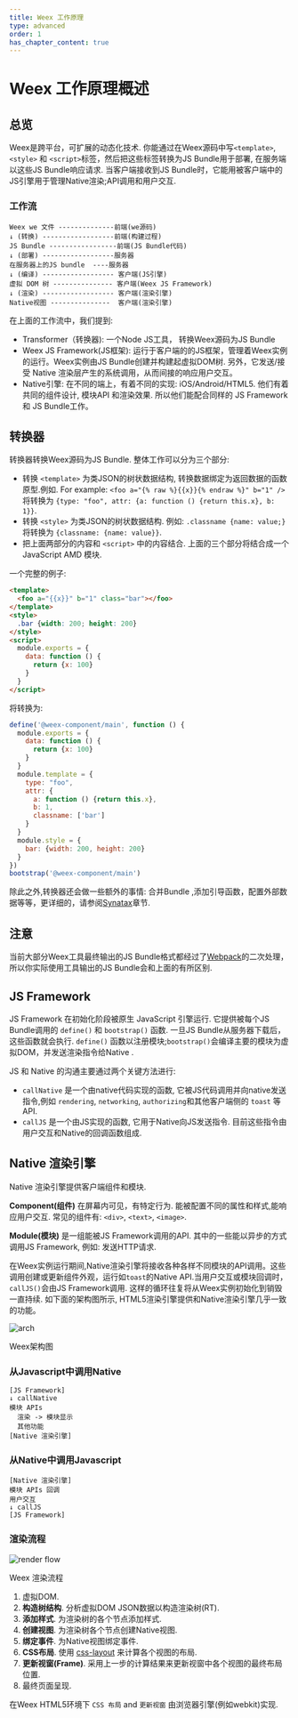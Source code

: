 ```yaml
---
title: Weex 工作原理
type: advanced
order: 1
has_chapter_content: true
---
```


# Weex 工作原理概述

## 总览

Weex是跨平台，可扩展的动态化技术. 你能通过在Weex源码中写`<template>`, `<style>` 和  `<script>`标签，然后把这些标签转换为JS Bundle用于部署, 在服务端以这些JS Bundle响应请求. 当客户端接收到JS Bundle时，它能用被客户端中的JS引擎用于管理Native渲染;API调用和用户交互.

### 工作流

```
Weex we 文件 --------------前端(we源码)
↓ (转换) ------------------前端(构建过程)
JS Bundle -----------------前端(JS Bundle代码)
↓ (部署) ------------------服务器
在服务器上的JS bundle  ----服务器
↓ (编译) ------------------ 客户端(JS引擎)
虚拟 DOM 树 --------------- 客户端(Weex JS Framework)
↓ (渲染) ------------------ 客户端(渲染引擎)
Native视图 ---------------  客户端(渲染引擎)
```

在上面的工作流中，我们提到:

- Transformer（转换器):  一个Node JS工具， 转换Weex源码为JS Bundle  
- Weex JS Framework(JS框架): 运行于客户端的的JS框架，管理着Weex实例的运行。Weex实例由JS Bundle创建并构建起虚拟DOM树. 另外，它发送/接受 Native 渲染层产生的系统调用，从而间接的响应用户交互。
- Native引擎:  在不同的端上，有着不同的实现: iOS/Android/HTML5. 他们有着共同的组件设计, 模块API 和渲染效果. 所以他们能配合同样的 JS Framework 和  JS Bundle工作。

## 转换器

转换器转换Weex源码为JS Bundle. 整体工作可以分为三个部分:

- 转换 `<template>` 为类JSON的树状数据结构, 转换数据绑定为返回数据的函数原型.例如. For example: `<foo a="{% raw %}{{x}}{% endraw %}" b="1" />` 将转换为 `{type: "foo", attr: {a: function () {return this.x}, b: 1}}`.
- 转换 `<style>` 为类JSON的树状数据结构. 例如: `.classname {name: value;}` 将转换为 `{classname: {name: value}}`.
- 把上面两部分的内容和 `<script>` 中的内容结合. 上面的三个部分将结合成一个JavaScript AMD 模块.

一个完整的例子:

```html
<template>
  <foo a="{{x}}" b="1" class="bar"></foo>
</template>
<style>
  .bar {width: 200; height: 200}
</style>
<script>
  module.exports = {
    data: function () {
      return {x: 100}
    }
  }
</script>
```

将转换为:

```javascript
define('@weex-component/main', function () {
  module.exports = {
    data: function () {
      return {x: 100}
    }
  }
  module.template = {
    type: "foo",
    attr: {
      a: function () {return this.x},
      b: 1,
      classname: ['bar']
    }
  }
  module.style = {
    bar: {width: 200, height: 200}
  }
})
bootstrap('@weex-component/main')
```

除此之外,转换器还会做一些额外的事情: 合并Bundle ,添加引导函数，配置外部数据等等，更详细的，请参阅[Synatax](../references/specs/js-bundle-format.html)章节.

## 注意

当前大部分Weex工具最终输出的JS Bundle格式都经过了[Webpack](https://webpack.github.io/)的二次处理，所以你实际使用工具输出的JS Bundle会和上面的有所区别.
## JS Framework

JS Framework 在初始化阶段被原生 JavaScript 引擎运行. 它提供被每个JS Bundle调用的 `define()` 和 `bootstrap()` 函数.  一旦JS Bundle从服务器下载后，这些函数就会执行. `define()` 函数以注册模块;`bootstrap()`会编译主要的模块为虚拟DOM，并发送渲染指令给Native .

JS 和 Native 的沟通主要通过两个关键方法进行:

- `callNative` 是一个由native代码实现的函数, 它被JS代码调用并向native发送指令,例如 `rendering`, `networking`, `authorizing`和其他客户端侧的 `toast` 等API.
- `callJS` 是一个由JS实现的函数,  它用于Native向JS发送指令. 目前这些指令由用户交互和Native的回调函数组成.
## Native 渲染引擎

Native 渲染引擎提供客户端组件和模块.

**Component(组件)** 在屏幕内可见，有特定行为. 能被配置不同的属性和样式,能响应用户交互. 常见的组件有:  `<div>`, `<text>`, `<image>`.

**Module(模块)** 是一组能被JS Framework调用的API. 其中的一些能以异步的方式调用JS Framework, 例如: 发送HTTP请求.

在Weex实例运行期间,Native渲染引擎将接收各种各样不同模块的API调用。这些调用创建或更新组件外观，运行如`toast`的Native API.当用户交互或模块回调时，`callJS()`会由JS Framework调用.  这样的循环往复将从Weex实例初始化到销毁一直持续. 如下面的架构图所示, HTML5渲染引擎提供和Native渲染引擎几乎一致的功能。 

![arch](http://gtms02.alicdn.com/tps/i2/TB1ootBMpXXXXXrXXXXwi60UVXX-596-397.png)

Weex架构图

### 从Javascript中调用Native

```
[JS Framework]
↓ callNative
模块 APIs
  渲染 -> 模块显示
  其他功能
[Native 渲染引擎]
```
### 从Native中调用Javascript

```
[Native 渲染引擎]
模块 APIs 回调
用户交互
↓ callJS
[JS Framework]
```
### 渲染流程

![render flow](http://gtms03.alicdn.com/tps/i3/TB1_SA4MXXXXXXGaXXXpZ8UVXXX-519-337.png)  

Weex 渲染流程

1. 虚拟DOM.
2. **构造树结构**. 分析虚拟DOM JSON数据以构造渲染树(RT).
3. **添加样式**. 为渲染树的各个节点添加样式.
4. **创建视图**. 为渲染树各个节点创建Native视图.
5. **绑定事件**. 为Native视图绑定事件.
6. **CSS布局**.  使用 [css-layout](https://github.com/facebook/css-layout) 来计算各个视图的布局.
7. **更新视窗(Frame)**. 采用上一步的计算结果来更新视窗中各个视图的最终布局位置.
8. 最终页面呈现.

在Weex HTML5环境下 `CSS 布局` and `更新视窗` 由浏览器引擎(例如webkit)实现.
